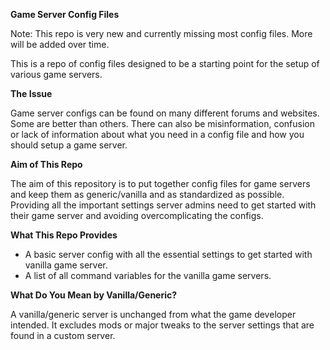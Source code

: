 **Game Server Config Files**

Note: This repo is very new and currently missing most config files. More will be added over time.

This is a repo of config files designed to be a starting point for the setup of various game servers.

**The Issue**

Game server configs can be found on many different forums and websites. Some are better than others. There can also be misinformation, confusion or lack of information about what you need in a config file and how you should setup a game server.

**Aim of This Repo**

The aim of this repository is to put together config files for game servers and keep them as generic/vanilla and as standardized as possible. Providing all the important settings server admins need to get started with their game server and avoiding overcomplicating the configs.

**What This Repo Provides**

 - A basic server config with all the essential settings to get started with vanilla game server.
 - A list of all command variables for the vanilla game servers.

**What Do You Mean by Vanilla/Generic?**

A vanilla/generic server is unchanged from what the game developer intended. It excludes mods or major tweaks to the server settings that are found in a custom server.
